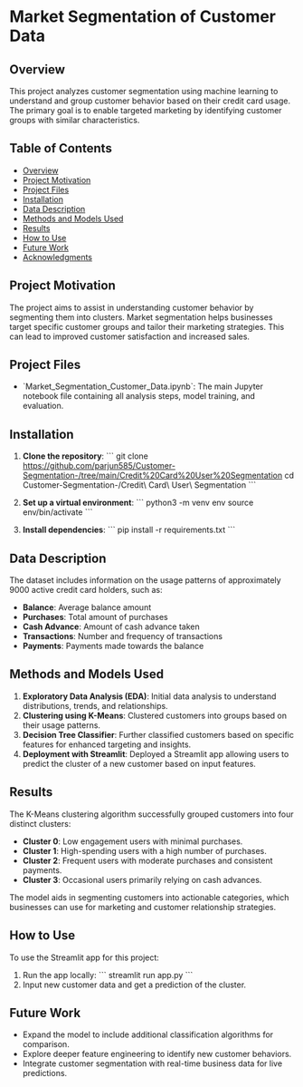 # Market Segmentation of Customer Data

## Overview
This project analyzes customer segmentation using machine learning to understand and group customer behavior based on their credit card usage. The primary goal is to enable targeted marketing by identifying customer groups with similar characteristics.

## Table of Contents
- [Overview](#overview)
- [Project Motivation](#project-motivation)
- [Project Files](#project-files)
- [Installation](#installation)
- [Data Description](#data-description)
- [Methods and Models Used](#methods-and-models-used)
- [Results](#results)
- [How to Use](#how-to-use)
- [Future Work](#future-work)
- [Acknowledgments](#acknowledgments)

## Project Motivation
The project aims to assist in understanding customer behavior by segmenting them into clusters. Market segmentation helps businesses target specific customer groups and tailor their marketing strategies. This can lead to improved customer satisfaction and increased sales.

## Project Files
- \`Market_Segmentation_Customer_Data.ipynb\`: The main Jupyter notebook file containing all analysis steps, model training, and evaluation.

## Installation
1. **Clone the repository**:
   \`\`\`
   git clone https://github.com/parjun585/Customer-Segmentation-/tree/main/Credit%20Card%20User%20Segmentation
   cd Customer-Segmentation-/Credit\ Card\ User\ Segmentation
   \`\`\`

2. **Set up a virtual environment**:
   \`\`\`
   python3 -m venv env
   source env/bin/activate
   \`\`\`

3. **Install dependencies**:
   \`\`\`
   pip install -r requirements.txt
   \`\`\`

## Data Description
The dataset includes information on the usage patterns of approximately 9000 active credit card holders, such as:
- **Balance**: Average balance amount
- **Purchases**: Total amount of purchases
- **Cash Advance**: Amount of cash advance taken
- **Transactions**: Number and frequency of transactions
- **Payments**: Payments made towards the balance

## Methods and Models Used
1. **Exploratory Data Analysis (EDA)**: Initial data analysis to understand distributions, trends, and relationships.
2. **Clustering using K-Means**: Clustered customers into groups based on their usage patterns.
3. **Decision Tree Classifier**: Further classified customers based on specific features for enhanced targeting and insights.
4. **Deployment with Streamlit**: Deployed a Streamlit app allowing users to predict the cluster of a new customer based on input features.

## Results
The K-Means clustering algorithm successfully grouped customers into four distinct clusters:
- **Cluster 0**: Low engagement users with minimal purchases.
- **Cluster 1**: High-spending users with a high number of purchases.
- **Cluster 2**: Frequent users with moderate purchases and consistent payments.
- **Cluster 3**: Occasional users primarily relying on cash advances.

The model aids in segmenting customers into actionable categories, which businesses can use for marketing and customer relationship strategies.

## How to Use
To use the Streamlit app for this project:
1. Run the app locally:
   \`\`\`
   streamlit run app.py
   \`\`\`
2. Input new customer data and get a prediction of the cluster.

## Future Work
- Expand the model to include additional classification algorithms for comparison.
- Explore deeper feature engineering to identify new customer behaviors.
- Integrate customer segmentation with real-time business data for live predictions.



